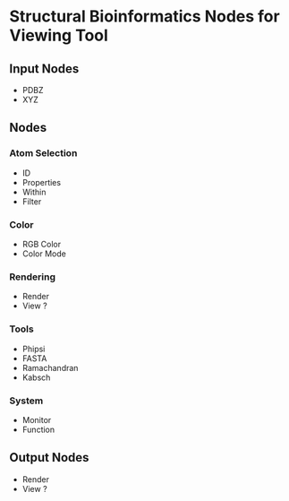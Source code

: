 # Structural Bioinformatics Nodes for Viewing Tool

## Input Nodes

- PDBZ
- XYZ

## Nodes

### Atom Selection

- ID
- Properties
- Within
- Filter

### Color

- RGB Color
- Color Mode

### Rendering

- Render
- View ?

### Tools

- Phipsi
- FASTA
- Ramachandran
- Kabsch

### System

- Monitor
- Function

## Output Nodes

- Render
- View ?

